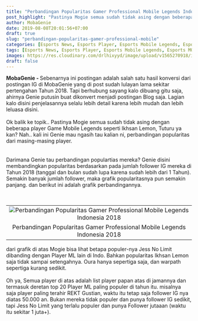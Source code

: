 ```yaml
---
title: "Perbandingan Popularitas Gamer Professional Mobile Legends Indonesia 2018"
post_highlight: "Pastinya Mogie semua sudah tidak asing dengan beberapa player Game Mobile Legends seperti Ikhsan Lemon, Tuturu ya kan? Nah.. kali ini Genie mau ngasih tau kalian ni, perbandingan popularitas dari masing-masing player."
author: MobaGenie
date: 2019-08-08T20:01:56+07:00
draft: true
slug: "perbandingan-popularitas-gamer-professional-mobile"
categories: [Esports News, Esports Player, Esports Mobile Legends, Esports MOBA]
tags: [Esports News, Esports Player, Esports Mobile Legends, Esports MOBA, Jess No Limit, Ikhsan Lemon, Oura]
images: https://res.cloudinary.com/drlhixyyd/image/upload/v1565270918/img/mobagenie/PROFESIONAL-MOBILE-LEGENDS-PRO-GAMER-POPULARITY-COMPARISON-CHART-2018.jpg
draft: false
---
```


<b>MobaGenie - </b>Sebenarnya ini postingan adalah salah satu hasil konversi dari postingan IG di MobaGenie yang di post sudah lulayan lama sekitar pertengahan Tahun 2018. Tapi berhubung sayang kalo dibuang gitu saja, ahirnya Genie putusin buat dikonvert menjadi postingan Blog saja. Lagian kalo disini penjelasannya selalu lebih detail karena lebih mudah dan lebih leluasa disini.<br />
<br />
Ok balik ke topik.. Pastinya Mogie semua sudah tidak asing dengan beberapa player Game Mobile Legends seperti Ikhsan Lemon, Tuturu ya kan? Nah.. kali ini Genie mau ngasih tau kalian ni, perbandingan popularitas dari masing-masing player.<br />
<br />
<br />
Darimana Genie tau perbandingan populartias mereka? Genie disini membandingkan popularitas berdasarkan pada jumlah follower IG mereka di Tahun 2018 (tanggal dan bulan sudah lupa karena sudah lebih dari 1 Tahun). Semakin banyak jumlah follower, maka grafik popularitasnya pun semakin panjang. dan berikut ini adalah grafik perbandingannya.<br />
<br />
<table cellpadding="0" cellspacing="0" class="tr-caption-container" style="clear: left; float: left; margin-bottom: 1em; text-align: center;"><tbody>
<tr><td style="text-align: center;"><img alt="Perbandingan Popularitas Gamer Professional Mobile Legends Indonesia 2018"    src="https://res.cloudinary.com/drlhixyyd/image/upload/v1565270918/img/mobagenie/PROFESIONAL-MOBILE-LEGENDS-PRO-GAMER-POPULARITY-COMPARISON-CHART-2018.jpg" title="Perbandingan Popularitas Gamer Professional Mobile Legends Indonesia 2018" /></td></tr>
<tr><td class="tr-caption" style="text-align: center;">Perbandingan Popularitas Gamer Professional Mobile Legends Indonesia 2018</td></tr>
</tbody></table>
<br />
dari grafik di atas Mogie bisa lihat betapa populer-nya Jess No Limit dibanding dengan Player ML lain di Indo. Bahkan popularitas Ikhsan Lemon saja tidak sampai setengahnya. Oura hanya sepertiga saja, dan warpath sepertiga kurang sedikit.<br />
<br />
Oh ya, Semua player di atas adalah list player papan atas di jamannya dan termasuk deretan top 20 Player ML paling populer di tahun itu. misalnya saja player paling terahir REKT Gustian, waktu itu tetap saja follower IG nya diatas 50.000 an. Bukan mereka tidak populer dan punya follower IG sedikit, tapi Jess No Limit yang terlalu populer dan punya Follower jutaaan (waktu itu sekitar 1 juta+).<br />
<br />
<br />
<div text-align: center;">
</div>
